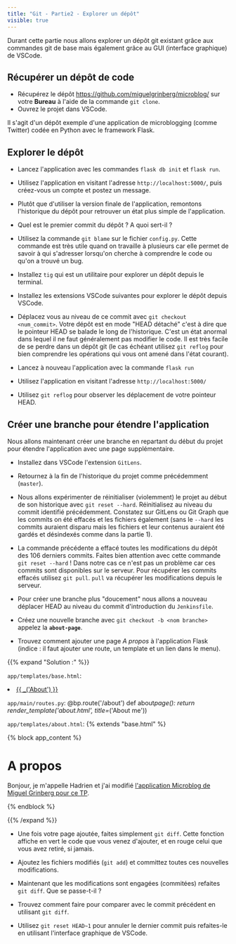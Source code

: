 ```yaml
---
title: "Git - Partie2 - Explorer un dépôt"
visible: true
---
```


Durant cette partie nous allons explorer un dépôt git existant grâce aux commandes git de base mais également grâce au GUI (interface graphique) de VSCode.

## Récupérer un dépôt de code

- Récupérez le dépôt https://github.com/miguelgrinberg/microblog/ sur votre **Bureau** à l'aide de la commande `git clone`.
- Ouvrez le projet dans VSCode.

Il s'agit d'un dépôt exemple d'une application de microblogging (comme Twitter) codée en Python avec le framework Flask.

## Explorer le dépôt

<!-- Remplacer par learninggit.js? -->
<!-- FIXME: test it et prendre autre app sinon -->

- Lancez l'application avec les commandes `flask db init` et `flask run`.

- Utilisez l'application en visitant l'adresse `http://localhost:5000/`, puis créez-vous un compte et postez un message.

<!-- Tenter d'exporter ses posts -->
  <!-- Tenter de faire une recherche sur un post -->

- Plutôt que d'utiliser la version finale de l'application, remontons l'historique du dépôt pour retrouver un état plus simple de l'application.

- Quel est le premier commit du dépôt ? A quoi sert-il ?

- Utilisez la commande `git blame` sur le fichier `config.py`. Cette commande est très utile quand on travaille à plusieurs car elle permet de savoir à qui s'adresser lorsqu'on cherche à comprendre le code ou qu'on a trouvé un bug.

- Installez `tig` qui est un utilitaire pour explorer un dépôt depuis le terminal.
- Installez les extensions VSCode suivantes pour explorer le dépôt depuis VSCode.

<!-- - À l'aide de `tig` cherchez le premier commit de l'historique sans référence à Redis : c'est le commit de la version v0.21 avant la version v0.22 -->
<!-- - À l'aide de `tig` cherchez le premier commit de l'historique sans référence à Elasticsearch : c'est le commit de la version v0.15 avant la version v0.16 -->

- Déplacez vous au niveau de ce commit avec `git checkout <num_commit>`. Votre dépôt est en mode "HEAD détaché" c'est à dire que le pointeur HEAD se balade le long de l'historique.
  C'est un état anormal dans lequel il ne faut généralement pas modifier le code. Il est très facile de se perdre dans un dépôt git (le cas échéant utilisez `git reflog` pour bien comprendre les opérations qui vous ont amené dans l'état courant).

<!-- - Cherchez les fichiers de code java et la fonction `sum` dans cette application. -->

- Lancez à nouveau l'application avec la commande `flask run`

- Utilisez l'application en visitant l'adresse `http://localhost:5000/`

- Utilisez `git reflog` pour observer les déplacement de votre pointeur HEAD.

## Créer une branche pour étendre l'application

<!-- FIXME: are we? une apge A propso ? -->

Nous allons maintenant créer une branche en repartant du début du projet pour étendre l'application avec une page supplémentaire.

- Installez dans VSCode l'extension `GitLens`.

- Retournez à la fin de l'historique du projet comme précédemment (`master`).

- Nous allons expérimenter de réinitialiser (violemment) le projet au début de son historique avec `git reset --hard`. Réinitialisez au niveau du commit identifié précédemment. Constatez sur GitLens ou Git Graph que les commits on été effacés et les fichiers également (sans le `--hard` les commits auraient disparu mais les fichiers et leur contenus auraient été gardés et désindexés comme dans la partie 1).

- La commande précédente a effacé toutes les modifications du dépôt des 106 derniers commits. Faites bien attention avec cette commande `git reset --hard` ! Dans notre cas ce n'est pas un problème car ces commits sont disponibles sur le serveur. Pour récupérer les commits effacés utilisez `git pull`. `pull` va récupérer les modifications depuis le serveur.

- Pour créer une branche plus "doucement" nous allons a nouveau déplacer HEAD au niveau du commit d'introduction du `Jenkinsfile`.

- Créez une nouvelle branche avec `git checkout -b <nom branche>` appelez la **`about-page`**.

- Trouvez comment ajouter une page _A propos_ à l'application Flask (indice : il faut ajouter une route, un template et un lien dans le menu).

{{% expand "Solution :" %}}

`app/templates/base.html`:

<li><a href="{{ url_for('main.about_page') }}">{{ _('About') }}</a></li>

`app/main/routes.py`:
@bp.route('/about')
def about*page():
return render_template('about.html', title=*('About me'))

`app/templates/about.html`:
{% extends "base.html" %}

{% block app_content %}

<h1>A propos</h1>
<p>Bonjour, je m'appelle Hadrien et j'ai modifié <a href="https://github.com/miguelgrinberg/microblog">l'application
        Microblog de Miguel Grinberg pour ce TP</a>.</p>
{% endblock %}

{{% /expand %}}

- Une fois votre page ajoutée, faites simplement `git diff`. Cette fonction affiche en vert le code que vous venez d'ajouter, et en rouge celui que vous avez retiré, si jamais.

- Ajoutez les fichiers modifiés (`git add`) et committez toutes ces nouvelles modifications.

- Maintenant que les modifications sont engagées (commitées) refaites `git diff`. Que se passe-t-il ?

<!-- FIXME: Déjà fait, comparer deux branches plutôt ? -->

- Trouvez comment faire pour comparer avec le commit précédent en utilisant `git diff`.

<!-- FIXME: Déjà fait, trouver autre chose non? -->

- Utilisez `git reset HEAD~1` pour annuler le dernier commit puis refaites-le en utilisant l'interface graphique de VSCode.

<!-- https://learngitbranching.js.org/?locale=fr_FR Déplacer le travail + Un assortiment + Sujets avancés -->

